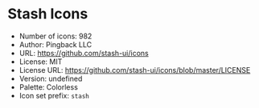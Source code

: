 # Stash Icons

- Number of icons: 982
- Author: Pingback LLC
- URL: https://github.com/stash-ui/icons
- License: MIT
- License URL: https://github.com/stash-ui/icons/blob/master/LICENSE
- Version: undefined
- Palette: Colorless
- Icon set prefix: `stash`
